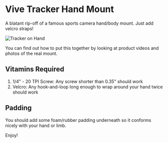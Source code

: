 # Vive Tracker Hand Mount
A blatant rip-off of a famous sports camera hand/body mount. Just add velcro straps!

![Tracker on Hand](http://i.imgur.com/Zi8i0za.jpg)

You can find out how to put this together by looking at product videos and photos of the real mount.

## Vitamins Required
1. 1/4" - 20 TPI Screw: Any screw shorter than 0.35" should work
1. Velcro: Any hook-and-loop long enough to wrap around your hand twice should work

## Padding
You should add some foam/rubber padding underneath so it conforms nicely with your hand or limb.


Enjoy!
